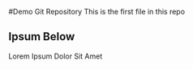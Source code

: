 #Demo Git Repository
This is the first file in this repo

## Ipsum Below

Lorem Ipsum Dolor Sit Amet